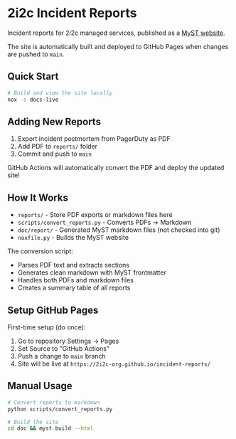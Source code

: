 # 2i2c Incident Reports

Incident reports for 2i2c managed services, published as a [MyST website](https://mystmd.org).

The site is automatically built and deployed to GitHub Pages when changes are pushed to `main`.

## Quick Start

```bash
# Build and view the site locally
nox -s docs-live
```

## Adding New Reports

1. Export incident postmortem from PagerDuty as PDF
2. Add PDF to `reports/` folder
3. Commit and push to `main`

GitHub Actions will automatically convert the PDF and deploy the updated site!

## How It Works

- `reports/` - Store PDF exports or markdown files here
- `scripts/convert_reports.py` - Converts PDFs -> Markdown
- `doc/report/` - Generated MyST markdown files (not checked into git)
- `noxfile.py` - Builds the MyST website

The conversion script:
- Parses PDF text and extracts sections
- Generates clean markdown with MyST frontmatter
- Handles both PDFs and markdown files
- Creates a summary table of all reports

## Setup GitHub Pages

First-time setup (do once):

1. Go to repository Settings → Pages
2. Set Source to "GitHub Actions"
3. Push a change to `main` branch
4. Site will be live at `https://2i2c-org.github.io/incident-reports/`

## Manual Usage

```bash
# Convert reports to markdown
python scripts/convert_reports.py

# Build the site
cd doc && myst build --html
```